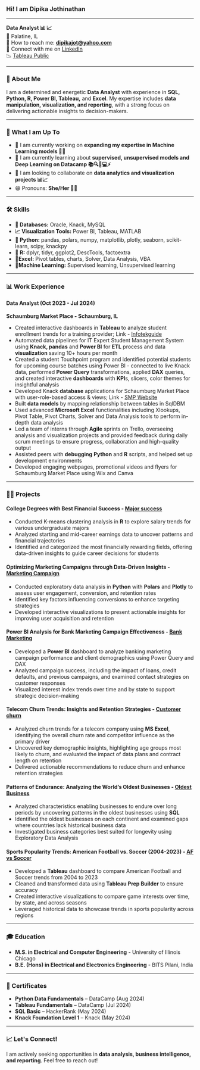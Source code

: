 ### Hi! I am Dipika Jothinathan  

----------------------------------------------------------------------------------------------------------------------------------------------------------------
**Data Analyst 📊 📈**  
📍 Palatine, IL  
📧 How to reach me: **dipikajot@yahoo.com**  
🤝 Connect with me on [LinkedIn](http://www.linkedin.com/in/dipika-jothinathan)  
📉 [Tableau Public](https://public.tableau.com/app/profile/dipika.jothinathan/vizzes)   

----------------------------------------------------------------------------------------------------------------------------------------------------------------
### 👋 About Me  
I am a determined and energetic **Data Analyst** with experience in **SQL, Python, R, Power BI, Tableau,** and **Excel**. My expertise includes **data manipulation, visualization, and reporting**, with a strong focus on delivering actionable insights to decision-makers.  

----------------------------------------------------------------------------------------------------------------------------------------------------------------
### 🚀 What I am Up To  
- 🌟 I am currently working on **expanding my expertise in Machine Learning models 🤖💡**  
- 🌱 I am currently learning about **supervised, unsupervised models and Deep Learning on Datacamp 📚🔍🧠💻⚡**  
- 👯 I am looking to collaborate on **data analytics and visualization projects  📊📈**  
- 😄 Pronouns: **She/Her 👩‍🦰**  
  
----------------------------------------------------------------------------------------------------------------------------------------------------------------
### 🛠️ Skills  
- **💾 Databases:** Oracle, Knack, MySQL  
- **📈 Visualization Tools:** Power BI, Tableau, MATLAB  
- **🐍 Python:** pandas, polars, numpy, matplotlib, plotly, seaborn, scikit-learn, scipy, knackpy  
- **🔢 R:** dplyr, tidyr, ggplot2, DescTools, factoextra 
- **🔲Excel:** Pivot tables, charts, Solver, Data Analysis, VBA
- **🤖Machine Learning:** Supervised learning, Unsupervised learning
  
----------------------------------------------------------------------------------------------------------------------------------------------------------------
### 📊 Work Experience  
#### **Data Analyst (Oct 2023 - Jul 2024)**  
**Schaumburg Market Place - Schaumburg, IL**  
-	Created interactive dashboards in **Tableau** to analyze student enrollment trends for a training provider; Link - [Infotekguide](https://public.tableau.com/app/profile/dipika.jothinathan/viz/InfotekguideDashboard_750_550/Dashboard)
-	Automated data pipelines for IT Expert Student Management System using **Knack, pandas** and **Power BI** for **ETL** process and data **visualization** saving 10+ hours per month
-	Created a student Touchpoint program and identified potential students for upcoming course batches using Power BI - connected to live Knack data, performed **Power Query** transformations, applied **DAX** queries, and created interactive **dashboards** with **KPI**s, slicers, color themes for insightful analysis
-	Developed Knack **database** applications for Schaumburg Market Place with user-role-based access & views; Link -  [SMP Website](https://www.schaumburgmarketplace.net/) 
-	Built **data models** by mapping relationship between tables in SqlDBM
-	Used advanced **Microsoft Excel** functionalities including Xlookups, Pivot Table, Pivot Charts, Solver and Data Analysis tools to perform in-depth data analysis
-	Led a team of interns through **Agile** sprints on Trello, overseeing analysis and visualization projects and provided feedback during daily scrum meetings to ensure progress, collaboration and high-quality output
-	Assisted peers with **debugging** **Python** and **R** scripts, and helped set up development environments
-	Developed engaging webpages, promotional videos and flyers for Schaumburg Market Place using Wix and Canva

----------------------------------------------------------------------------------------------------------------------------------------------------------------
### 🧑‍💻 Projects
#### **College Degrees with Best Financial Success** - [Major success](https://github.com/DipikaJothinathan/R/tree/main/College%20Degrees)
-	Conducted K-means clustering analysis in **R** to explore salary trends for various undergraduate majors
-	Analyzed starting and mid-career earnings data to uncover patterns and financial trajectories
-	Identified and categorized the most financially rewarding fields, offering data-driven insights to guide career decisions for students

#### **Optimizing Marketing Campaigns through Data-Driven Insights** - [Marketing Campaign](https://github.com/DipikaJothinathan/Python/tree/main/Marketing%20Campaign)
- Conducted exploratory data analysis in **Python** with **Polars** and **Plotly** to assess user engagement, conversion, and retention rates
- Identified key factors influencing conversions to enhance targeting strategies
- Developed interactive visualizations to present actionable insights for improving user acquisition and retention

#### **Power BI Analysis for Bank Marketing Campaign Effectiveness** - [Bank Marketing](https://github.com/DipikaJothinathan/PowerBI/tree/main/Bank%20Marketing)
- Developed a **Power BI** dashboard to analyze banking marketing campaign performance and client demographics using Power Query and DAX
- Analyzed campaign success, including the impact of loans, credit defaults, and previous campaigns, and examined contact strategies on customer responses
- Visualized interest index trends over time and by state to support strategic decision-making

#### **Telecom Churn Trends: Insights and Retention Strategies** - [Customer churn](https://github.com/DipikaJothinathan/Excel/tree/main/Customer%20Churn)
- Analyzed churn trends for a telecom company using **MS Excel**, identifying the overall churn rate and competitor influence as the primary driver
- Uncovered key demographic insights, highlighting age groups most likely to churn, and evaluated the impact of data plans and contract length on retention
- Delivered actionable recommendations to reduce churn and enhance retention strategies

#### **Patterns of Endurance: Analyzing the World’s Oldest Businesses** - [Oldest Business](https://github.com/DipikaJothinathan/SQL/tree/main/Oldest%20Businesses)
- Analyzed characteristics enabling businesses to endure over long periods by uncovering patterns in the oldest businesses using **SQL**
- Identified the oldest businesses on each continent and examined gaps where countries lack historical business data
- Investigated business categories best suited for longevity using Exploratory Data Analysis

#### **Sports Popularity Trends: American Football vs. Soccer (2004-2023)** - [AF vs Soccer](https://github.com/DipikaJothinathan/Tableau/tree/main/American%20Football%20vs%20Soccer)
- Developed a **Tableau** dashboard to compare American Football and Soccer trends from 2004 to 2023
- Cleaned and transformed data using **Tableau Prep Builder** to ensure accuracy
- Created interactive visualizations to compare game interests over time, by state, and across seasons
- Leveraged historical data to showcase trends in sports popularity across regions
----------------------------------------------------------------------------------------------------------------------------------------------------------------
### 🎓 Education  
- **M.S. in Electrical and Computer Engineering** - University of Illinois Chicago  
- **B.E. (Hons) in Electrical and Electronics Engineering** - BITS Pilani, India  

----------------------------------------------------------------------------------------------------------------------------------------------------------------
### 📝 Certificates
- **Python Data Fundamentals** – DataCamp (Aug 2024)  
- **Tableau Fundamentals** – DataCamp (Jul 2024)  
- **SQL Basic** – HackerRank (May 2024)  
- **Knack Foundation Level 1** – Knack (May 2024)  

----------------------------------------------------------------------------------------------------------------------------------------------------------------
### 📈 Let's Connect!  
I am actively seeking opportunities in **data analysis, business intelligence, and reporting**. Feel free to reach out! 
